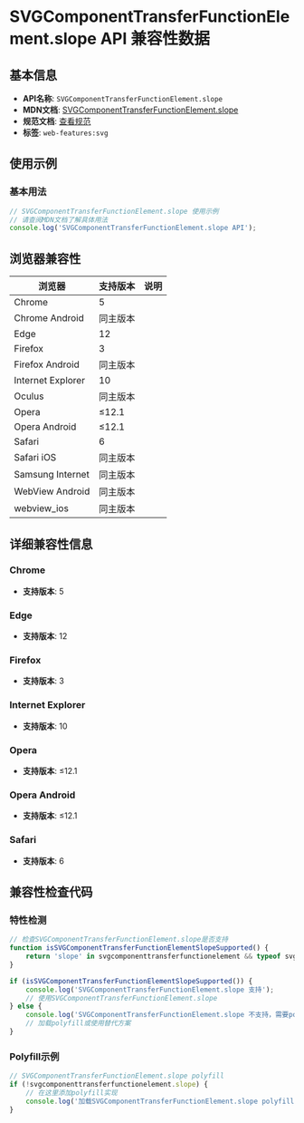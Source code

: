 # SVGComponentTransferFunctionElement.slope API 兼容性数据

## 基本信息

- **API名称**: `SVGComponentTransferFunctionElement.slope`
- **MDN文档**: [SVGComponentTransferFunctionElement.slope](https://developer.mozilla.org/docs/Web/API/SVGComponentTransferFunctionElement/slope)
- **规范文档**: [查看规范](https://drafts.fxtf.org/filter-effects/#dom-svgcomponenttransferfunctionelement-slope)
- **标签**: `web-features:svg`

## 使用示例

### 基本用法

```javascript
// SVGComponentTransferFunctionElement.slope 使用示例
// 请查阅MDN文档了解具体用法
console.log('SVGComponentTransferFunctionElement.slope API');
```

## 浏览器兼容性

| 浏览器 | 支持版本 | 说明 |
|--------|----------|------|
| Chrome | 5 |  |
| Chrome Android | 同主版本 |  |
| Edge | 12 |  |
| Firefox | 3 |  |
| Firefox Android | 同主版本 |  |
| Internet Explorer | 10 |  |
| Oculus | 同主版本 |  |
| Opera | ≤12.1 |  |
| Opera Android | ≤12.1 |  |
| Safari | 6 |  |
| Safari iOS | 同主版本 |  |
| Samsung Internet | 同主版本 |  |
| WebView Android | 同主版本 |  |
| webview_ios | 同主版本 |  |

## 详细兼容性信息

### Chrome

- **支持版本**: 5

### Edge

- **支持版本**: 12

### Firefox

- **支持版本**: 3

### Internet Explorer

- **支持版本**: 10

### Opera

- **支持版本**: ≤12.1

### Opera Android

- **支持版本**: ≤12.1

### Safari

- **支持版本**: 6

## 兼容性检查代码

### 特性检测

```javascript
// 检查SVGComponentTransferFunctionElement.slope是否支持
function isSVGComponentTransferFunctionElementSlopeSupported() {
    return 'slope' in svgcomponenttransferfunctionelement && typeof svgcomponenttransferfunctionelement.slope === 'function';
}

if (isSVGComponentTransferFunctionElementSlopeSupported()) {
    console.log('SVGComponentTransferFunctionElement.slope 支持');
    // 使用SVGComponentTransferFunctionElement.slope
} else {
    console.log('SVGComponentTransferFunctionElement.slope 不支持，需要polyfill');
    // 加载polyfill或使用替代方案
}
```

### Polyfill示例

```javascript
// SVGComponentTransferFunctionElement.slope polyfill
if (!svgcomponenttransferfunctionelement.slope) {
    // 在这里添加polyfill实现
    console.log('加载SVGComponentTransferFunctionElement.slope polyfill');
}
```

